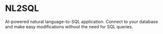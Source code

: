 # NL2SQL
AI-powered natural language-to-SQL application. Connect to your database and make easy modifications without the need for SQL queries. 
